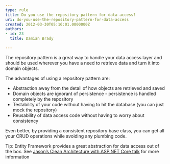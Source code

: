 ```yaml
---
type: rule
title: Do you use the repository pattern for data access?
uri: do-you-use-the-repository-pattern-for-data-access
created: 2012-03-30T05:16:01.0000000Z
authors:
- id: 23
  title: Damian Brady

---
```


 
The repository pattern is a great way to handle your data access layer and should be used wherever you have a need to retrieve data and turn it into domain objects.
 
The advantages of using a repository pattern are:

- Abstraction away from the detail of how objects are retrieved and saved
- Domain objects are ignorant of persistence - persistence is handled completely by the repository
- Testability of your code without having to hit the database (you can just mock the repository)
- Reusability of data access code without having to worry about consistency


Even better, by providing a consistent repository base class, you can get all your CRUD operations while avoiding any plumbing code.

Tip: Entity Framework provides a great abstraction for data access out of the box. See [Jason’s Clean Architecture with ASP.NET Core talk](https&#58;//tv.ssw.com/clean-architecture-with-asp-net-core-2-1-jason-taylor-ddd-sydney-2018/) ​for more information​

